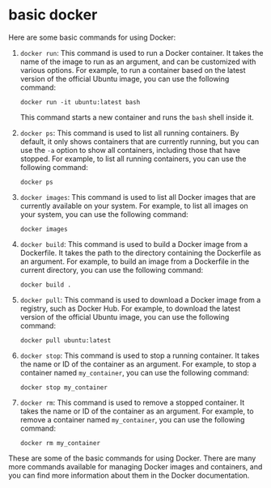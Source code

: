 # basic docker
Here are some basic commands for using Docker:

1. `docker run`: This command is used to run a Docker container. It takes the 
   name of the image to run as an argument, and can be customized with various 
   options. For example, to run a container based on the latest version of the 
   official Ubuntu image, you can use the following command:

   ```
   docker run -it ubuntu:latest bash
   ```

   This command starts a new container and runs the `bash` shell inside it.

2. `docker ps`: This command is used to list all running containers. By default, 
   it only shows containers that are currently running, but you can use the `-a` 
   option to show all containers, including those that have stopped. For 
   example, to list all running containers, you can use the following command:

   ```
   docker ps
   ```

3. `docker images`: This command is used to list all Docker images that are 
   currently available on your system. For example, to list all images on your 
   system, you can use the following command:

   ```
   docker images
   ```

4. `docker build`: This command is used to build a Docker image from a 
   Dockerfile. It takes the path to the directory containing the Dockerfile as 
   an argument. For example, to build an image from a Dockerfile in the current 
   directory, you can use the following command:

   ```
   docker build .
   ```

5. `docker pull`: This command is used to download a Docker image from a 
   registry, such as Docker Hub. For example, to download the latest version of 
   the official Ubuntu image, you can use the following command:

   ```
   docker pull ubuntu:latest
   ```

6. `docker stop`: This command is used to stop a running container. It takes the 
   name or ID of the container as an argument. For example, to stop a container 
   named `my_container`, you can use the following command:

   ```
   docker stop my_container
   ```

7. `docker rm`: This command is used to remove a stopped container. It takes the 
   name or ID of the container as an argument. For example, to remove a 
   container named `my_container`, you can use the following command:

   ```
   docker rm my_container
   ```

These are some of the basic commands for using Docker. There are many more 
commands available for managing Docker images and containers, and you can find 
more information about them in the Docker documentation.
